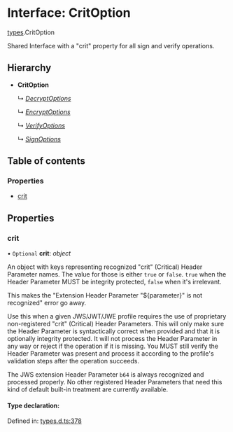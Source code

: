 # Interface: CritOption

[types](../modules/types.md).CritOption

Shared Interface with a "crit" property for all sign and verify operations.

## Hierarchy

* **CritOption**

  ↳ [*DecryptOptions*](types.decryptoptions.md)

  ↳ [*EncryptOptions*](types.encryptoptions.md)

  ↳ [*VerifyOptions*](types.verifyoptions.md)

  ↳ [*SignOptions*](types.signoptions.md)

## Table of contents

### Properties

- [crit](types.critoption.md#crit)

## Properties

### crit

• `Optional` **crit**: *object*

An object with keys representing recognized "crit" (Critical) Header Parameter
names. The value for those is either `true` or `false`. `true` when the
Header Parameter MUST be integrity protected, `false` when it's irrelevant.

This makes the "Extension Header Parameter "${parameter}" is not recognized"
error go away.

Use this when a given JWS/JWT/JWE profile requires the use of proprietary
non-registered "crit" (Critical) Header Parameters. This will only make sure
the Header Parameter is syntactically correct when provided and that it is
optionally integrity protected. It will not process the Header Parameter in
any way or reject if the operation if it is missing. You MUST still
verify the Header Parameter was present and process it according to the
profile's validation steps after the operation succeeds.

The JWS extension Header Parameter `b64` is always recognized and processed
properly. No other registered Header Parameters that need this kind of
default built-in treatment are currently available.

#### Type declaration:

Defined in: [types.d.ts:378](https://github.com/panva/jose/blob/v3.11.0/src/types.d.ts#L378)
